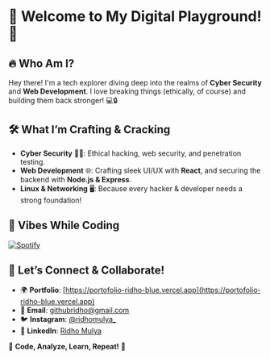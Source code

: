 # 🌟 Welcome to My Digital Playground! 🚀

## 🔥 Who Am I?
Hey there! I'm a tech explorer diving deep into the realms of **Cyber Security** and **Web Development**. I love breaking things (ethically, of course) and building them back stronger! 💻🔒

## 🛠️ What I’m Crafting & Cracking
- **Cyber Security** 🕵️‍♂️: Ethical hacking, web security, and penetration testing.
- **Web Development** 🌐: Crafting sleek UI/UX with **React**, and securing the backend with **Node.js & Express**.
- **Linux & Networking** 🖥️: Because every hacker & developer needs a strong foundation!

## 🎵 Vibes While Coding
[![Spotify](https://novatorem.vercel.app/api/spotify)](https://open.spotify.com/user/your_spotify_username)

## 🔗 Let’s Connect & Collaborate!
- 🌍 **Portfolio**: [https://portofolio-ridho-blue.vercel.app](https://portofolio-ridho-blue.vercel.app)
- 📧 **Email**: [githubridho@gmail.com](mailto:githubridho@gmail.com)
- 🐦 **Instagram**: [@ridhomulya_](https://instagram.com/ridhomulya_)
- 💼 **LinkedIn**: [Ridho Mulya](https://linkedin.com/in/ridho-mulya)

🚀 **Code, Analyze, Learn, Repeat!** 🚀

